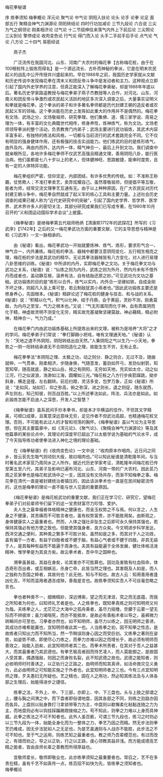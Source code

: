 <!-- { "loadSidebar": true } -->
梅花拳秘谱

序
练拳须知
梅拳概论
浑元论
聚气论
中气论
阴阳入扶论
论头
论手
论拳
论足
面部五行
聚精会神气力渊源论
阴阳转结论
四时行功加减论
三节九段论
六合说
三尖为气之纲领论
刚柔相济论
过气论
十二节屈伸往来落气内外上下前后论
三尖照论
三尖到论
擎停成论
收肉变色论
行气论
得门而入论
头手二手前手后手论
点气论
气论
八方论
二十四气
易筋经说

　　燕子杰 

　　广泛流传在我国河北、山东、河南广大农村的梅花拳【古称梅花桩，由于在100根桩阵上锻炼而得名】是一个源远流长、古朴而神秘的拳派，它是在明末农民起义的战乱中公开传授并兴盛起来的。早在1988年之前，我国历史学家就从文献和历史传说中发现梅花拳在清末义和团反帝斗争中是发动者和主力。这种观点立即引起了国内外史学界的注意，但真正能深入了解梅花拳奥秘，却是1988年年底以后。著名历史学家路遥教授与梅花拳弟子燕子杰教授等人合作，对河北、山东、河南义和团反帝斗争激烈或农民起义活跃的地区多次深入调查之后，大量事实证明义和拳就是梅花拳。这个拳派的弟子和许多著名拳师都是历代封建王朝的造反者或农民起义军的领袖。这个拳派能在历史上发挥如此重大的作用并不是偶然的。梅花拳有文场、武场之分，文场敬祖师，研究拳理，他们集佛、道、儒三家学说、周易之理为一体，有丰富的文化典籍世代相传，修身养性，炼神炼气，称为文功。文场老师领导拳派的整个活动，负责教育门内弟子；武场主要进行武功锻炼，其武术内容丰富多彩，有独特的练法和风格，一切都与当前流行的武术套路完全不同。它不仅有明显的强身健体作用，还有极强的技击实战能力。他们练武的目的是练形练气，由外及内，再由内而外，达内外一体，精气神合一，最后上升到文功。我们调查中就亲眼所见，各地许多梅花拳师不仅武艺高强且精通文理，善用阴阳八卦，能行医治病，他们虽都是七八十岁以上的老人，但体健神旺、思路敏捷，能审时度势，且有一定的人体特异功能。

　　梅花拳组织严密，信仰坚定，内部团结，有许多优秀的传统。如：不准称王称霸，仗势欺人；不准打拳卖艺，卖弄炫耀自己。虽然尊敬祖师，但提倡平等互敬，能者为师，经常交流文理拳艺互通有无。由于以上种种原因，在广大农民反对历代封建王朝斗争中，梅花拳自然就成了起义军的核心工具和主要力量。上述社会历史调查的成果已被人称为“近代史研究中的突破”，引起了国内史学界、哲学界、医学界、武术界许多人的密切关注，其部分研究成果我们已写成专著，在1990年10月召开的“义和团运动国际学术会议”上披露。

　　《梅拳秘谱》是继梅拳第五代祖师杨炳【清康熙1712年的武探花】所写的《习武序》【1742年】之后的又一梅花拳武功方面的重要文献，它的主导思想与精神是和《习武序》一文一脉相承的。

　　由《秘谱》看出，梅花拳武功一开始就要炼神、炼气、炼形，要求形气合一、神气合一，内外兼练。梅花桩的拳法、器械中都要注意阴阳变化、五行相生相克之理，梅花桩的步法是其武功的精华。无论其拳法器械皆有八方变化，对人进行易理八卦思维的训练。《秘谱》中所讲的内丹，实即梅花拳之文功。关于梅花拳文功与武功之关系，《秘谱》说：“仙炼之则为内丹，武炼之则为外丹，然内丹未有不借外丹而成者也，盖动静互根，温养有法，自有结胎还原之妙。”可见武功为文功之基础。武功锻炼的目的是“练形以合外，练气以实内，内外合一坚硬如铁，自成金刚不坏之体，则超凡入圣上乘可登，若云制敌犹其小焉者也。”因此武功锻炼主要还是修身养心，先固根本。《秘谱》精辟论述了梅花桩的健身与技击、和与战的关系。《秘谱》说：“积精以化气，积气以化神，结于丹鼎，会于黄庭，灵妙不测，刚勇莫敌，为内丹之至宝，气力之根本也。”又说：“气无形属阳而化于神，血有质属阴而化于精，神虚故灵明不测变化无穷，精实故充塞凝聚坚硬莫敌，神必藉精，精必附神，精神合一，气力乃成。”

　　在梅花拳门内由武功锻炼基础上所提炼出来的文理，被称为是培养“大将”之才的学问。梅花拳弟子们常说：“拳打脚踢小把戏，唯有文理通天地。”《秘谱》认为：“天地之道不外阴阳，阴阳转结出自天然。”人秉阴阳之气以生乃一小天地，拳势之一阴一阳转结承递无不合阴阳造化之理，故能生生不穷，无有止息。

　　梅花拳拳法“本阴阳之理、太极之功，动之则分、静之则合，无过不及，随曲就伸，一气贯串，刚柔相济，步随身换，气随意发，蓄劲如开弓，发劲似射箭，知宽知窄，随高就底，静之如山岳，按之有阴阳，无穷如天地，充实如太仓，动之似江河，行之似波浪，浩渺如江海，圆耀如三光。”梅花桩之八方行步疾箭蹿跳，拗步斜身，横走竖撞，左右翻转。前后扫蹬，灵活多变，包罗万象，正如《秘谱》所说：“走如风，站如钉，仰之弥高，俯之弥深，进之则长，退之则促，随东就西，声左则右，知己知彼，则百战百胜。”以上所述拳法如此，阵法、兵法亦是如此。如此锻炼怎能不启迪人之深思，开发人之智慧？

　　《梅拳秘谱》虽系民间手抄本拳书，却是本才华横溢的佳作，不但其文字精美，可顺口成章，且寓意深远意味无穷，足见作者不但武功高超，也精通梅花桩文理。否则，不可能有此过人的才智和坦荡的胸怀。《梅拳秘谱》虽以气论为主导思想，但在其主要篇章中，如《浑元论》、《聚气论》、《聚精会神气力渊源论》等及其他篇章的某些论点中，其理论的深度早巳超出了以太极学说为基础的气论水平，成了今天指导练功者使拳法进入神化之境的理论基础。

　　在《梅拳秘谱》的《收肉变色论》一文中说：“收肉原本作咽肉，近日问之同乡，皆云苌先生吸气则顷刻大瘦，故曰咽肉也。”可以知此秘谱是清乾隆年间，与当时著名武术家苌乃周同乡之人所作。据近代历史学家考证，清乾隆年间梅花桩已传至第五至八代，其弟子及影响已遍布河北、山东、河南一带的广大农村。因此苌乃周之苌家拳也是梅花桩武场中之一支，因其没有文场共存，而渐不知梅拳之事。梅花拳在清代一直是被封建统治者镇压的，因此该派拳术也一直是在民间秘密流传的，这也是梅拳的理论一直不能与世人见面的重要原因。

　　《梅花拳秘谱》是梅花桩武功的重要文献，我们正在学习它、研究它，望梅花拳弟子们对前辈师爷们留下的这一宝贵财富尽力珍惜、爱护。  
　　夫人生之最幸福者体格精神之健康也，而金玉权势之不与焉。何以言之，人生身之不健康，其苦痛而不可胜言者也，虽有权势富贵，亦不能胜用矣。由斯观之，身体健康实人之最重者也。然而，人体之强壮非坠生之后即可永久保持其强也，若保持其强必有他方使之致也。但能使其强身者，良方众矣。今文明进步科学发达，西洋交通之便利，其种类之繁多不可胜计矣。虽然如是之多，而其对于人之功效，盖有偏于—方者，有益于四肢者或不健于脑，有益心气者或不健于四肢。非其无益于人，是其每种有益而不能遍于周身也。夫其有益能遍于全体发展，健壮体格活泼精神，惟学拳是为其良方矣。故云拳术者，吾中华之国粹也。

　　溯拳虽甚益，其益在身矣，论其害亦不可胜算也。因功及害致有吐血殒命，体态奇形百出者，或互相嫉忌，杀身亡命，此皆当然之理也。其害既及人如是，而人之独称为吾国之粹者，其故何也？此无他，知与不知也。故古人云：知用善用者逢凶化吉，不知而滥用者遇吉成殃，善哉是言也。故练拳须知实吾人不可丝毫忽略之言也。

　　拳也者种类不一，细微精妙，深远博奥，望之而无津涯，究之而无底蕴，而我之所知者为何也，曰知师礼艺者是也。人之练拳也，既知拳真练之则可知明师又何为哉。夫练拳之人，尤茫茫之大海中之孤舟乘者，虽尽力摇橹，奈朦于云雾一望无际而不辨彼岸；虽力竭喘死，而亦不能抵岸，是故必有善船术者以导之，虽裤微力转瞬间亦可至也。习拳者亦然也，如不知明师，虽尽力以练之，因无明师之善诱，其成功亦难希能冀也，宜知明师者此其一也。人当练拳之初，因不知拳之性态，是故练者只知出力而不知所当，然一节稍误则身心因之而受巨创。又练拳之著则在姿势，如姿势不顺，即使尽心力练之，而拳力亦难以因之而增长乎，故必须有明师而善效之，始能入劲矣，此宜知明师者其二也。而拳术所贵者，在其对于吾人之益甚大，而其最重者乃其武德也。有拳艺极高者因而恃艺凌人，而人莫能御之，是故国人受其害，偶遇强敌，则因之而身败名裂，此不知武德之故也。武德之能知者，则必依明师时时善诱之，以正轨行之正路之，由明师而知其真谛，如活命救灾见义勇为，此必由明师之可知能实施之于外者也，此宜知明师者之三也。今有三点宜知明师之理，歹夫愚妇无所疑也。艺之精也，固在人之用功，然必知其练法及与人体各部之生理后，始能得进步之捷径。

　　练拳之法，不外上、中、下三部，亦即上、中、下三盘也。头与上肢之部谓之上，腰与胸之间渭之中，而下盘者即俗谓地盘，因其各部之不同，则练之劲路亦因而各异。上盘则以贴身靠打刁拿锁带等力为主，中盘则以欷懈柔化粘黏连随之力为主，而地盘则必有以钩挂踩蹁踢蹬拨缩之力。苟不知此，则拳之力难以上身而具神威。此拳之练法之不可不知者也。此外人虽百骸，可谓三节九段也，练习之时则必以三节九段为一体，始能全身化而为一整体之力，拳艺乃因之而精。然无步法则拳艺仍难成，因无步法犹如人之无足也，为是艺虽通则与人战亦不能胜，此步法之不可不知也。至于气之运用，则练艺知之最重者也。教之师乃吾辈模范也，有过而改之，有错而劝之，导之以正轨，行之以正路，虔心领教其益非浅。而方能成德高艺精之能者，皆由良师长辈之善教而所得厚益也。

　　宜敬师爱长，敬师即敬业也，此亦练拳须知之最重要者也。常舀之，艺不在多贵在精，虽有千艺不如真传一点，练百招不如快为先，皆练拳之须知者也。  
梅拳概论

